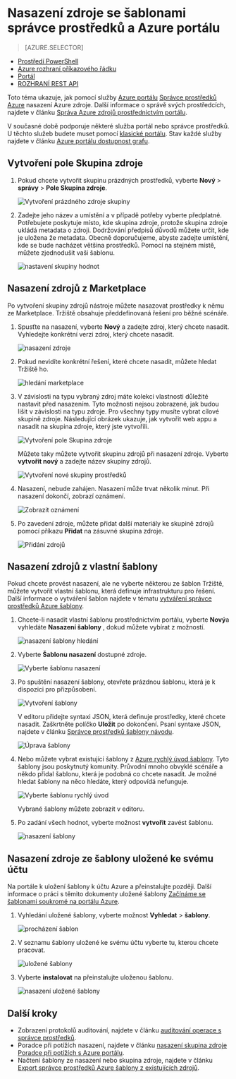 <properties 
    pageTitle="Použití Azure portál k nasazení Azure zdroje | Microsoft Azure" 
    description="Umožňuje Azure portálem a spravovat zdroje Azure nasazení zdroje." 
    services="azure-resource-manager,azure-portal" 
    documentationCenter="" 
    authors="tfitzmac" 
    manager="timlt" 
    editor="tysonn"/>

<tags 
    ms.service="azure-resource-manager" 
    ms.workload="multiple" 
    ms.tgt_pltfrm="na" 
    ms.devlang="na" 
    ms.topic="article" 
    ms.date="09/15/2016" 
    ms.author="tomfitz"/>

# <a name="deploy-resources-with-resource-manager-templates-and-azure-portal"></a>Nasazení zdroje se šablonami správce prostředků a Azure portálu

> [AZURE.SELECTOR]
- [Prostředí PowerShell](resource-group-template-deploy.md)
- [Azure rozhraní příkazového řádku](resource-group-template-deploy-cli.md)
- [Portál](resource-group-template-deploy-portal.md)
- [ROZHRANÍ REST API](resource-group-template-deploy-rest.md)

Toto téma ukazuje, jak pomocí služby [Azure portálu](https://portal.azure.com) [Správce prostředků Azure](azure-resource-manager/resource-group-overview.md) nasazení Azure zdroje. Další informace o správě svých prostředcích, najdete v článku [Správa Azure zdrojů prostřednictvím portálu](./azure-portal/resource-group-portal.md).

V současné době podporuje některé služba portál nebo správce prostředků. U těchto služeb budete muset pomocí [klasické portálu](https://manage.windowsazure.com). Stav každé služby najdete v článku [Azure portálu dostupnost grafu](https://azure.microsoft.com/features/azure-portal/availability/).

## <a name="create-resource-group"></a>Vytvoření pole Skupina zdroje

1. Pokud chcete vytvořit skupinu prázdných prostředků, vyberte **Nový** > **správy** > **Pole Skupina zdroje**.

    ![Vytvoření prázdného zdroje skupiny](./media/resource-group-template-deploy-portal/create-empty-group.png)

2. Zadejte jeho název a umístění a v případě potřeby vyberte předplatné. Potřebujete poskytuje místo, kde skupina zdroje, protože skupina zdroje ukládá metadata o zdroji. Dodržování předpisů důvodů můžete určit, kde je uložena že metadata. Obecně doporučujeme, abyste zadejte umístění, kde se bude nacházet většina prostředků. Pomocí na stejném místě, můžete zjednodušit vaši šablonu.

    ![nastavení skupiny hodnot](./media/resource-group-template-deploy-portal/set-group-properties.png)

## <a name="deploy-resources-from-marketplace"></a>Nasazení zdrojů z Marketplace

Po vytvoření skupiny zdrojů nástroje můžete nasazovat prostředky k němu ze Marketplace. Tržiště obsahuje předdefinovaná řešení pro běžné scénáře.

1. Spusťte na nasazení, vyberte **Nový** a zadejte zdroj, který chcete nasadit. Vyhledejte konkrétní verzi zdroj, který chcete nasadit.

    ![nasazení zdroje](./media/resource-group-template-deploy-portal/deploy-resource.png)

2. Pokud nevidíte konkrétní řešení, které chcete nasadit, můžete hledat Tržiště ho.

    ![hledání marketplace](./media/resource-group-template-deploy-portal/search-resource.png)

3. V závislosti na typu vybraný zdroj máte kolekci vlastnosti důležité nastavit před nasazením. Tyto možnosti nejsou zobrazené, jak budou lišit v závislosti na typu zdroje. Pro všechny typy musíte vybrat cílové skupině zdroje. Následující obrázek ukazuje, jak vytvořit web appu a nasadit na skupina zdroje, který jste vytvořili.

    ![Vytvoření pole Skupina zdroje](./media/resource-group-template-deploy-portal/select-existing-group.png)

    Můžete taky můžete vytvořit skupinu zdrojů při nasazení zdroje. Vyberte **vytvořit nový** a zadejte název skupiny zdrojů.

    ![Vytvoření nové skupiny prostředků](./media/resource-group-template-deploy-portal/select-new-group.png)

4. Nasazení, nebude zahájen. Nasazení může trvat několik minut. Při nasazení dokončí, zobrazí oznámení.

    ![Zobrazit oznámení](./media/resource-group-template-deploy-portal/view-notification.png)

5. Po zavedení zdroje, můžete přidat další materiály ke skupině zdrojů pomocí příkazu **Přidat** na zásuvné skupina zdroje.

    ![Přidání zdrojů](./media/resource-group-template-deploy-portal/add-resource.png)

## <a name="deploy-resources-from-custom-template"></a>Nasazení zdrojů z vlastní šablony

Pokud chcete provést nasazení, ale ne vyberte některou ze šablon Tržiště, můžete vytvořit vlastní šablonu, která definuje infrastrukturu pro řešení. Další informace o vytváření šablon najdete v tématu [vytváření správce prostředků Azure šablony](resource-group-authoring-templates.md).

1. Chcete-li nasadit vlastní šablonu prostřednictvím portálu, vyberte **Nový**a vyhledáte **Nasazení šablony** , dokud můžete vybírat z možností.

    ![nasazení šablony hledání](./media/resource-group-template-deploy-portal/search-template.png)

2. Vyberte **Šablonu nasazení** dostupné zdroje.

    ![Vyberte šablonu nasazení](./media/resource-group-template-deploy-portal/select-template.png)

3. Po spuštění nasazení šablony, otevřete prázdnou šablonu, která je k dispozici pro přizpůsobení.

    ![Vytvoření šablony](./media/resource-group-template-deploy-portal/show-custom-template.png)

    V editoru přidejte syntaxi JSON, která definuje prostředky, které chcete nasadit. Zaškrtněte políčko **Uložit** po dokončení. Psaní syntaxe JSON, najdete v článku [Správce prostředků šablony návodu](resource-manager-template-walkthrough.md).

    ![Úprava šablony](./media/resource-group-template-deploy-portal/edit-template.png)

4. Nebo můžete vybrat existující šablony z [Azure rychlý úvod šablony](https://azure.microsoft.com/documentation/templates/). Tyto šablony jsou poskytnutý komunity. Průvodní mnoho obvyklé scénáře a někdo přidal šablonu, která je podobná co chcete nasadit. Je možné hledat šablony na něco hledáte, který odpovídá nefunguje.

    ![Vyberte šablonu rychlý úvod](./media/resource-group-template-deploy-portal/select-quickstart-template.png)

    Vybrané šablony můžete zobrazit v editoru.

5. Po zadání všech hodnot, vyberte možnost **vytvořit** zavést šablonu. 

    ![nasazení šablony](./media/resource-group-template-deploy-portal/create-custom-deploy.png)

## <a name="deploy-resources-from-a-template-saved-to-your-account"></a>Nasazení zdroje ze šablony uložené ke svému účtu

Na portále k uložení šablony k účtu Azure a přeinstalujte později. Další informace o práci s těmito dokumenty uložené šablony [Začínáme se šablonami soukromé na portálu Azure](./marketplace-consumer/mytemplates-getstarted.md).

1. Vyhledání uložené šablony, vyberte možnost **Vyhledat** > **šablony**.

    ![procházení šablon](./media/resource-group-template-deploy-portal/browse-templates.png)

2. V seznamu šablony uložené ke svému účtu vyberte tu, kterou chcete pracovat.

    ![uložené šablony](./media/resource-group-template-deploy-portal/saved-templates.png)

3. Vyberte **instalovat** na přeinstalujte uloženou šablonu.

    ![nasazení uložené šablony](./media/resource-group-template-deploy-portal/deploy-saved-template.png)

## <a name="next-steps"></a>Další kroky

- Zobrazení protokolů auditování, najdete v článku [auditování operace s správce prostředků](resource-group-audit.md).
- Poradce při potížích nasazení, najdete v článku [nasazení skupina zdroje Poradce při potížích s Azure portálu](resource-manager-troubleshoot-deployments-portal.md).
- Načtení šablony ze nasazení nebo skupina zdroje, najdete v článku [Export správce prostředků Azure šablony z existujících zdrojů](resource-manager-export-template.md).





